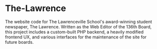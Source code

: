 # The-Lawrence
The website code for The Lawrenceville School's award-winning student newspaper, The Lawrence. Written as the Web Editor of the 136th Board, this project includes a custom-built PHP backend, a heavily modified frontend UX, and various interfaces for the maintenance of the site for future boards. 
